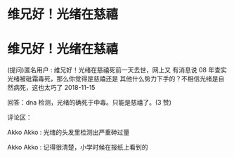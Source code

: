 # 维兄好！光绪在慈禧

# 维兄好！光绪在慈禧

(提问)匿名用户 : 维兄好！光绪在慈禧死前一天去世，网上又 有消息说 08 年查实光绪被砒霜毒死，那么你觉得是慈禧还是 其他什么势力下手的？不相信光绪是自然病死，这也太巧了 2018-11-15

回答：dna 检测，光绪的确死于中毒。只能是慈禧了。(3 赞)

评论区：

Akko Akko : 光绪的头发里检测出严重砷过量

Akko Akko : 记得很清楚，小学时候在报纸上看到的